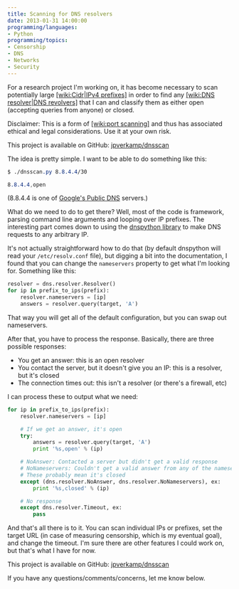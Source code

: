 ```yaml
---
title: Scanning for DNS resolvers
date: 2013-01-31 14:00:00
programming/languages:
- Python
programming/topics:
- Censorship
- DNS
- Networks
- Security
---
```

For a research project I'm working on, it has become necessary to scan potentially large [[wiki:Cidr|IPv4 prefixes]]() in order to find any [[wiki:DNS resolver|DNS revolvers]]() that I can and classify them as either open (accepting queries from anyone) or closed.

Disclaimer: This is a form of [[wiki:port scanning]]() and thus has associated ethical and legal considerations. Use it at your own risk. 

This project is available on GitHub: <a href="https://github.com/jpverkamp/dnsscan" title="GitHub: jpverkamp: dnsscan">jpverkamp/dnsscan</a>

<!--more-->

The idea is pretty simple. I want to be able to do something like this:

```css
$ ./dnsscan.py 8.8.4.4/30    

8.8.4.4,open
```

(8.8.4.4 is one of <a href="https://developers.google.com/speed/public-dns/" title="Google Public DNS">Google's Public DNS</a> servers.)

What do we need to do to get there? Well, most of the code is framework, parsing command line arguments and looping over IP prefixes. The interesting part comes down to using the <a href="http://www.dnspython.org/" title="dnspython home page">dnspython library</a> to make DNS requests to any arbitrary IP. 

It's not actually straightforward how to do that (by default dnspython will read your `/etc/resolv.conf` file), but digging a bit into the documentation, I found that you can change the `nameservers` property to get what I'm looking for. Something like this:

```python
resolver = dns.resolver.Resolver()
for ip in prefix_to_ips(prefix):
    resolver.nameservers = [ip]
    answers = resolver.query(target, 'A')
```

That way you will get all of the default configuration, but you can swap out nameservers.

After that, you have to process the response. Basically, there are three possible responses:


* You get an answer: this is an open resolver
* You contact the server, but it doesn't give you an IP: this is a resolver, but it's closed
* The connection times out: this isn't a resolver (or there's a firewall, etc)


I can process these to output what we need:

```python
for ip in prefix_to_ips(prefix):
    resolver.nameservers = [ip]

    # If we get an answer, it's open
    try:
        answers = resolver.query(target, 'A')
        print '%s,open' % (ip)

    # NoAnswer: Contacted a server but didn't get a valid response
    # NoNameservers: Couldn't get a valid answer from any of the nameservers
    # These probably mean it's closed
    except (dns.resolver.NoAnswer, dns.resolver.NoNameservers), ex:
        print '%s,closed' % (ip)

    # No response
    except dns.resolver.Timeout, ex:
        pass
```

And that's all there is to it. You can scan individual IPs or prefixes, set the target URL (in case of measuring censorship, which is my eventual goal), and change the timeout. I'm sure there are other features I could work on, but that's what I have for now.

This project is available on GitHub: <a href="https://github.com/jpverkamp/dnsscan" title="GitHub: jpverkamp: dnsscan">jpverkamp/dnsscan</a>

If you have any questions/comments/concerns, let me know below.